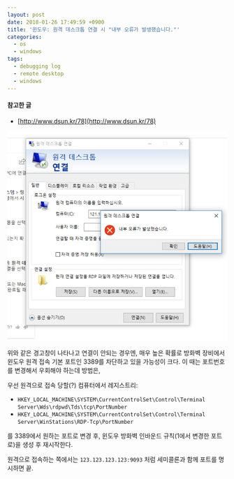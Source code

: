 ```yaml
---
layout: post
date: 2018-01-26 17:49:59 +0900
title: '윈도우: 원격 데스크톱 연결 시 "내부 오류가 발생했습니다."'
categories:
  - os
  - windows
tags:
  - debugging log
  - remote desktop
  - windows
---
```


#### 참고한 글
- [http://www.dsun.kr/78](http://www.dsun.kr/78)

![](/images/capture1-debugging-log-원격-데스크톱-연결-시-내부-오류가-발생했습니다.png)

위와 같은 경고창이 나타나고 연결이 안되는 경우엔, 매우 높은 확률로 방화벽 장비에서 윈도우 원격 접속 기본 포트인 3389를 차단하고 있을 가능성이 크다. 이 때는 포트번호를 변경해서 우회해야 하는데 방법은,

우선 원격으로 접속 당할(?) 컴퓨터에서
레지스트리:
- `HKEY_LOCAL_MACHINE\SYSTEM\CurrentControlSet\Control\Terminal Server\Wds\rdpwd\Tds\tcp\PortNumber`
- `HKEY_LOCAL_MACHINE\SYSTEM\CurrentControlSet\Control\Terminal Server\WinStations\RDP-Tcp\PortNumber`

를 3389에서 원하는 포트로 변경 후, 윈도우 방화벽 인바운드 규칙(1에서 변경한 포트로)을 생성 후 재시작한다.

원격으로 접속하는 쪽에서는 `123.123.123.123:9093` 처럼 세미콜론과 함께 포트를 명시하면 끝.
